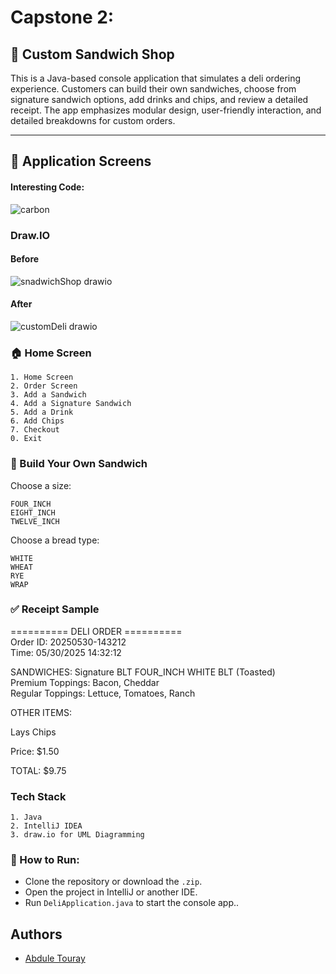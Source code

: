 
# Capstone 2: 
## 🥪 Custom Sandwich Shop

This is a Java-based console application that simulates a deli ordering experience. Customers can build their own sandwiches, choose from signature sandwich options, add drinks and chips, and review a detailed receipt. The app emphasizes modular design, user-friendly interaction, and detailed breakdowns for custom orders.

---
## 📸 Application Screens
#### Interesting Code:

![carbon](https://github.com/user-attachments/assets/5eb55900-107f-4f12-9e26-e80488654301)

### Draw.IO
#### Before
![snadwichShop drawio](https://github.com/user-attachments/assets/5e6d50a8-e6c1-4498-adfe-397425084f84)

#### After
![customDeli drawio](https://github.com/user-attachments/assets/3e1e06fb-d13a-4dd3-84f7-584100ef786c)

### 🏠 Home Screen
    1. Home Screen
    2. Order Screen
    3. Add a Sandwich
    4. Add a Signature Sandwich
    5. Add a Drink
    6. Add Chips
    7. Checkout
    0. Exit


### 🧱 Build Your Own Sandwich
Choose a size:

    FOUR_INCH
    EIGHT_INCH
    TWELVE_INCH
Choose a bread type:

    WHITE
    WHEAT
    RYE
    WRAP

### ✅ Receipt Sample
========== DELI ORDER ==========  
Order ID: 20250530-143212  
Time: 05/30/2025 14:32:12

SANDWICHES:
Signature BLT
FOUR_INCH WHITE BLT (Toasted)  
Premium Toppings: Bacon, Cheddar    
Regular Toppings: Lettuce, Tomatoes, Ranch

OTHER ITEMS:

Lays Chips

Price: $1.50

TOTAL: $9.75
### Tech Stack

    1. Java
    2. IntelliJ IDEA
    3. draw.io for UML Diagramming

### 🏁 How to Run:
- Clone the repository or download the `.zip`.
- Open the project in IntelliJ or another IDE.
- Run `DeliApplication.java` to start the console app..

## Authors

- [Abdule Touray](https://github.com/abdule18/custom-sandwich-shop)

